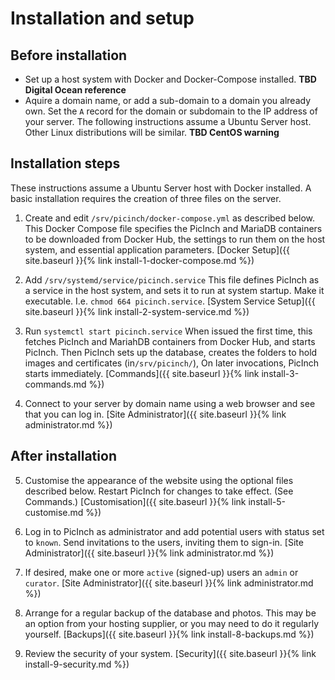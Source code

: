# Installation and setup
## Before installation
- Set up a host system with Docker and Docker-Compose installed. **TBD Digital Ocean reference**
- Aquire a domain name, or add a sub-domain to a domain you already own. Set the `A` record for the domain or subdomain to the IP address of your server.
The following instructions assume a Ubuntu Server host. Other Linux distributions will be similar. **TBD CentOS warning**

## Installation steps
These instructions assume a Ubuntu Server host with Docker installed. A basic installation requires the creation of three files on the server.

1. Create and edit `/srv/picinch/docker-compose.yml` as described below. This Docker Compose file specifies the PicInch and MariaDB containers to be downloaded from Docker Hub, the settings to run them on the host system, and essential application parameters.
[Docker Setup]({{ site.baseurl }}{% link install-1-docker-compose.md %})

1. Add  `/srv/systemd/service/picinch.service` This file defines PicInch  as a service in the host system, and sets it to run at system startup. Make it executable. I.e. `chmod 664 picinch.service`.
[System Service Setup]({{ site.baseurl }}{% link install-2-system-service.md %})

1. Run `systemctl start picinch.service` When issued the first time, this fetches PicInch and MariahDB containers from Docker Hub, and starts PicInch. Then PicInch sets up the database, creates the folders to hold images and certificates (in`/srv/picinch/`), On later invocations, PicInch starts immediately.
[Commands]({{ site.baseurl }}{% link install-3-commands.md %})

1. Connect to your server by domain name using a web browser and see that you can log in.
[Site Administrator]({{ site.baseurl }}{% link administrator.md %})

## After installation
5. Customise the appearance of the website using the optional files described below. Restart PicInch for changes to take effect. (See Commands.)
[Customisation]({{ site.baseurl }}{% link install-5-customise.md %})

6. Log in to PicInch as administrator and add potential users with status set to `known`. Send invitations to the users, inviting them to sign-in.
[Site Administrator]({{ site.baseurl }}{% link administrator.md %})

7. If desired, make one or more `active` (signed-up) users an `admin` or `curator`.
[Site Administrator]({{ site.baseurl }}{% link administrator.md %})

8. Arrange for a regular backup of the database and photos. This may be an option from your hosting supplier, or you may need to do it regularly yourself.
[Backups]({{ site.baseurl }}{% link install-8-backups.md %})

9. Review the security of your system.
[Security]({{ site.baseurl }}{% link install-9-security.md %})

